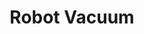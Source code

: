 ---
layout: project

# project title that will be displayed in plain text
title: Robot Vacuum

# universal file name for: project page URL/primary assets
filename: robot  # universal file name for: project page URL/primary assets

ext: .jpg  # asset extension ex: images\project_a.jpg vs project_a.png
highlight: True # True if this project should be highlighted over others
index: 12  # index number for sorting which affects loops over all projects

# short project descriptor that will be displayed in plain text
blurb: Random robots demonstrate algorithmic efficiency.
---